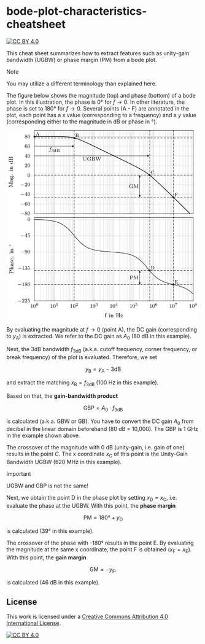 # bode-plot-characteristics-cheatsheet
[![CC BY 4.0][cc-by-shield]][cc-by]

This cheat sheet summarizes how to extract features such as 
unity-gain bandwidth (UGBW) or phase margin (PM) from a bode plot.

> [!NOTE]
> You may utilize a different terminology than explained here.

The figure below shows the magnitude (top) and phase (bottom) of a
bode plot.
In this illustration, the phase is 0° for $f \rightarrow 0$.
In other literature, the phase is set to 180° for $f \rightarrow 0$.
Several points ($\mathrm{A}$ - $\mathrm{F}$) are annotated in the plot, each 
point has a $x$ value (corresponding to a frequency) and a $y$ value 
(corresponding either to the magnitude in dB or phase in °).

<p align="center">
 <img src="./figs/plot.svg" width="700">
</p>

By evaluating the magnitude at $f \rightarrow 0$ (point $\mathrm{A}$), the
DC gain (corresponding to $y_{\mathrm{A}}$) is extracted.
We refer to the DC gain as $A_0$ (80 dB in this example).

Next, the 3dB bandwidth $f_{\mathrm{3dB}}$ (a.k.a. cutoff frequency, 
corner frequency, or break frequency) of the plot is evaluated. Therefore, we 
set

$$
y_{\mathrm{B}} = y_{\mathrm{A}} - 3 \mathrm{dB}
$$

and extract the matching $x_{\mathrm{B}} = f_{\mathrm{3dB}}$ 
(100 Hz in this example).

Based on that, the **gain-bandwidth product**

$$
\mathrm{GBP} = A_0 \cdot f_{\mathrm{3dB}}
$$

is calculated (a.k.a. $\mathrm{GBW}$ or $\mathrm{GB}$). 
You have to convert the DC gain $A_0$ from decibel in the linear domain 
beforehand (80 dB = 10,000).
The $\mathrm{GBP}$ is 1 GHz in the example shown above.

The crossover of the magnitude with 0 dB (unity-gain, i.e. gain of one) results 
in the point $C$.
The x coordinate $x_{\mathrm{C}}$ of this point is the Unity-Gain Bandwidth 
$\mathrm{UGBW}$ (620 MHz in this example).

> [!IMPORTANT]
> $\mathrm{UGBW}$ and $\mathrm{GBP}$ is not the same!

Next, we obtain the point $\mathrm{D}$ in the phase plot by setting 
$x_{\mathrm{D}} = x_{\mathrm{C}}$, i.e. evaluate the phase at the 
$\mathrm{UGBW}$.
With this point, the **phase margin**

$$
\mathrm{PM} = 180° + y_{\mathrm{D}}
$$

is calculated (39° in this example).

The crossover of the phase with -180° results in the point $\mathrm{E}$.
By evaluating the magnitude at the same x coordinate, the point 
$\mathrm{F}$ is obtained ($x_{\mathrm{F}} = x_{\mathrm{E}}$).
With this point, the **gain margin**

$$
\mathrm{GM} = - y_{\mathrm{F}}.
$$

is calculated (46 dB in this example).


## License

This work is licensed under a
[Creative Commons Attribution 4.0 International License][cc-by].

[![CC BY 4.0][cc-by-image]][cc-by]

[cc-by]: http://creativecommons.org/licenses/by/4.0/
[cc-by-image]: https://i.creativecommons.org/l/by/4.0/88x31.png
[cc-by-shield]: https://img.shields.io/badge/License-CC%20BY%204.0-lightgrey.svg
